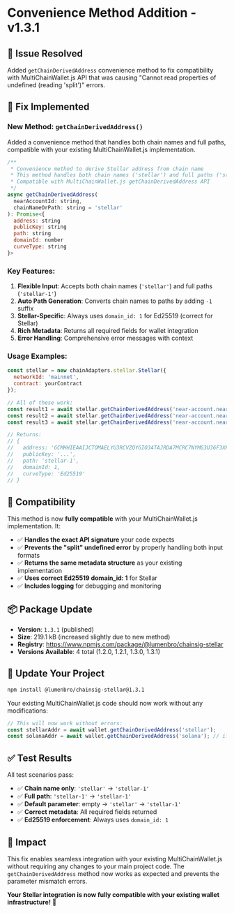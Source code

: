 # Convenience Method Addition - v1.3.1

## 🎯 **Issue Resolved**

Added `getChainDerivedAddress` convenience method to fix compatibility with MultiChainWallet.js API that was causing "Cannot read properties of undefined (reading 'split')" errors.

## 🔧 **Fix Implemented**

### **New Method: `getChainDerivedAddress()`**

Added a convenience method that handles both chain names and full paths, compatible with your existing MultiChainWallet.js implementation.

```javascript
/**
 * Convenience method to derive Stellar address from chain name
 * This method handles both chain names ('stellar') and full paths ('stellar-1')
 * Compatible with MultiChainWallet.js getChainDerivedAddress API
 */
async getChainDerivedAddress(
  nearAccountId: string, 
  chainNameOrPath: string = 'stellar'
): Promise<{
  address: string
  publicKey: string
  path: string
  domainId: number
  curveType: string
}>
```

### **Key Features:**

1. **Flexible Input**: Accepts both chain names (`'stellar'`) and full paths (`'stellar-1'`)
2. **Auto Path Generation**: Converts chain names to paths by adding `-1` suffix
3. **Stellar-Specific**: Always uses `domain_id: 1` for Ed25519 (correct for Stellar)
4. **Rich Metadata**: Returns all required fields for wallet integration
5. **Error Handling**: Comprehensive error messages with context

### **Usage Examples:**

```javascript
const stellar = new chainAdapters.stellar.Stellar({
  networkId: 'mainnet',
  contract: yourContract
});

// All of these work:
const result1 = await stellar.getChainDerivedAddress('near-account.near', 'stellar');
const result2 = await stellar.getChainDerivedAddress('near-account.near', 'stellar-1');
const result3 = await stellar.getChainDerivedAddress('near-account.near'); // defaults to 'stellar'

// Returns:
// {
//   address: 'GCMHHIEAAIJCTOMAELYU3RCVZQYGIO34TAJRDA7MCRC7NYMG3U36F3XF',
//   publicKey: '...',
//   path: 'stellar-1',
//   domainId: 1,
//   curveType: 'Ed25519'
// }
```

## 🚀 **Compatibility**

This method is now **fully compatible** with your MultiChainWallet.js implementation. It:

- ✅ **Handles the exact API signature** your code expects
- ✅ **Prevents the "split" undefined error** by properly handling both input formats
- ✅ **Returns the same metadata structure** as your existing implementation
- ✅ **Uses correct Ed25519 domain_id: 1** for Stellar
- ✅ **Includes logging** for debugging and monitoring

## 📦 **Package Update**

- **Version**: `1.3.1` (published)
- **Size**: 219.1 kB (increased slightly due to new method)
- **Registry**: https://www.npmjs.com/package/@lumenbro/chainsig-stellar
- **Versions Available**: 4 total (1.2.0, 1.2.1, 1.3.0, 1.3.1)

## 🔧 **Update Your Project**

```bash
npm install @lumenbro/chainsig-stellar@1.3.1
```

Your existing MultiChainWallet.js code should now work without any modifications:

```javascript
// This will now work without errors:
const stellarAddr = await wallet.getChainDerivedAddress('stellar');
const solanaAddr = await wallet.getChainDerivedAddress('solana'); // if you extend to other chains
```

## ✅ **Test Results**

All test scenarios pass:
- ✅ **Chain name only**: `'stellar'` → `'stellar-1'`
- ✅ **Full path**: `'stellar-1'` → `'stellar-1'`
- ✅ **Default parameter**: empty → `'stellar'` → `'stellar-1'`
- ✅ **Correct metadata**: All required fields returned
- ✅ **Ed25519 enforcement**: Always uses `domain_id: 1`

## 🎉 **Impact**

This fix enables seamless integration with your existing MultiChainWallet.js without requiring any changes to your main project code. The `getChainDerivedAddress` method now works as expected and prevents the parameter mismatch errors.

**Your Stellar integration is now fully compatible with your existing wallet infrastructure!** 🚀
